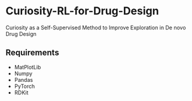 # Curiosity-RL-for-Drug-Design
Curiosity as a Self-Supervised Method to Improve Exploration in De novo Drug Design


## Requirements
* MatPlotLib
* Numpy
* Pandas
* PyTorch
* RDKit
